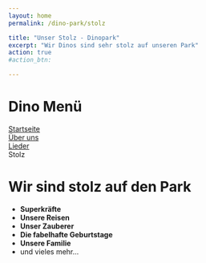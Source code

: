 ```yaml
---
layout: home
permalink: /dino-park/stolz

title: "Unser Stolz - Dinopark"
excerpt: "Wir Dinos sind sehr stolz auf unseren Park"
action: true
#action_btn:

---
```



# Dino Menü

[Startseite](/dino-park)\
[Über uns](/dino-park/welcome)\
[Lieder](https://viktor-chiarcos.github.io/dino-park/songs)\
Stolz

# Wir sind stolz auf den Park
- **Superkräfte**
- **Unsere Reisen**
- **Unser Zauberer**
- **Die fabelhafte Geburtstage**
- **Unsere Familie**
- und vieles mehr...

